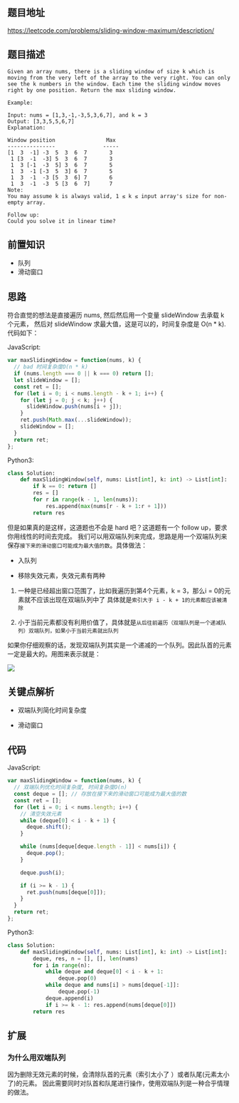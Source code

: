 ## 题目地址

https://leetcode.com/problems/sliding-window-maximum/description/

## 题目描述

```
Given an array nums, there is a sliding window of size k which is moving from the very left of the array to the very right. You can only see the k numbers in the window. Each time the sliding window moves right by one position. Return the max sliding window.

Example:

Input: nums = [1,3,-1,-3,5,3,6,7], and k = 3
Output: [3,3,5,5,6,7]
Explanation:

Window position                Max
---------------               -----
[1  3  -1] -3  5  3  6  7       3
 1 [3  -1  -3] 5  3  6  7       3
 1  3 [-1  -3  5] 3  6  7       5
 1  3  -1 [-3  5  3] 6  7       5
 1  3  -1  -3 [5  3  6] 7       6
 1  3  -1  -3  5 [3  6  7]      7
Note:
You may assume k is always valid, 1 ≤ k ≤ input array's size for non-empty array.

Follow up:
Could you solve it in linear time?
```

## 前置知识

- 队列
- 滑动窗口
  
## 思路

符合直觉的想法是直接遍历 nums, 然后然后用一个变量 slideWindow 去承载 k 个元素，
然后对 slideWindow 求最大值，这是可以的，时间复杂度是 O(n \* k).代码如下：

JavaScript:

```js
var maxSlidingWindow = function(nums, k) {
  // bad 时间复杂度O(n * k)
  if (nums.length === 0 || k === 0) return [];
  let slideWindow = [];
  const ret = [];
  for (let i = 0; i < nums.length - k + 1; i++) {
    for (let j = 0; j < k; j++) {
      slideWindow.push(nums[i + j]);
    }
    ret.push(Math.max(...slideWindow));
    slideWindow = [];
  }
  return ret;
};
```
Python3:

```python
class Solution:
    def maxSlidingWindow(self, nums: List[int], k: int) -> List[int]:
        if k == 0: return []
        res = []
        for r in range(k - 1, len(nums)):
            res.append(max(nums[r - k + 1:r + 1]))
        return res
```

但是如果真的是这样，这道题也不会是 hard 吧？这道题有一个 follow up，要求你用线性的时间去完成。
我们可以用双端队列来完成，思路是用一个双端队列来保存`接下来的滑动窗口可能成为最大值的数`。具体做法：


- 入队列

- 移除失效元素，失效元素有两种

1. 一种是已经超出窗口范围了，比如我遍历到第4个元素，k = 3，那么i = 0的元素就不应该出现在双端队列中了
具体就是`索引大于 i - k + 1的元素都应该被清除`

2. 小于当前元素都没有利用价值了，具体就是`从后往前遍历（双端队列是一个递减队列）双端队列，如果小于当前元素就出队列`


如果你仔细观察的话，发现双端队列其实是一个递减的一个队列。因此队首的元素一定是最大的。用图来表示就是：

![](https://tva1.sinaimg.cn/large/0082zybply1gbvyn8ufbvj30hb0di75s.jpg)

## 关键点解析

- 双端队列简化时间复杂度

- 滑动窗口

## 代码


JavaScript:

```js
var maxSlidingWindow = function(nums, k) {
  // 双端队列优化时间复杂度, 时间复杂度O(n)
  const deque = []; // 存放在接下来的滑动窗口可能成为最大值的数
  const ret = [];
  for (let i = 0; i < nums.length; i++) {
    // 清空失效元素
    while (deque[0] < i - k + 1) {
      deque.shift();
    }

    while (nums[deque[deque.length - 1]] < nums[i]) {
      deque.pop();
    }

    deque.push(i);

    if (i >= k - 1) {
      ret.push(nums[deque[0]]);
    }
  }
  return ret;
};
```

Python3:

```python
class Solution:
    def maxSlidingWindow(self, nums: List[int], k: int) -> List[int]:
        deque, res, n = [], [], len(nums)
        for i in range(n):
            while deque and deque[0] < i - k + 1:
                deque.pop(0)
            while deque and nums[i] > nums[deque[-1]]:
                deque.pop(-1)
            deque.append(i)
            if i >= k - 1: res.append(nums[deque[0]])
        return res


```

## 扩展

### 为什么用双端队列
因为删除无效元素的时候，会清除队首的元素（索引太小了
）或者队尾(元素太小了)的元素。 因此需要同时对队首和队尾进行操作，使用双端队列是一种合乎情理的做法。
